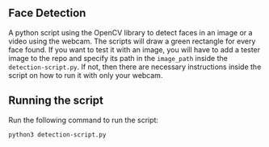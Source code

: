 ## Face Detection

A python script using the OpenCV library to detect faces in an image or a video using the webcam. The scripts will draw a green rectangle for every face found. If you want to test it with an image, you will have to add a tester image to the repo and specify its path in the `image_path` inside the `detection-script.py`. If not, then there are necessary instructions inside the script on how to run it with only your webcam. 

## Running the script

Run the following command to run the script:
```bash
python3 detection-script.py
```